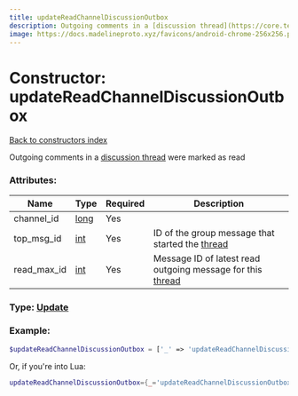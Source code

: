 ```yaml
---
title: updateReadChannelDiscussionOutbox
description: Outgoing comments in a [discussion thread](https://core.telegram.org/api/threads) were marked as read
image: https://docs.madelineproto.xyz/favicons/android-chrome-256x256.png
---
```

# Constructor: updateReadChannelDiscussionOutbox  
[Back to constructors index](index.md)



Outgoing comments in a [discussion thread](https://core.telegram.org/api/threads) were marked as read

### Attributes:

| Name     |    Type       | Required | Description |
|----------|---------------|----------|-------------|
|channel\_id|[long](../types/long.md) | Yes|
|top\_msg\_id|[int](../types/int.md) | Yes|ID of the group message that started the [thread](https://core.telegram.org/api/threads)|
|read\_max\_id|[int](../types/int.md) | Yes|Message ID of latest read outgoing message for this [thread](https://core.telegram.org/api/threads)|



### Type: [Update](../types/Update.md)


### Example:

```php
$updateReadChannelDiscussionOutbox = ['_' => 'updateReadChannelDiscussionOutbox', 'channel_id' => long, 'top_msg_id' => int, 'read_max_id' => int];
```  


Or, if you're into Lua:

```lua
updateReadChannelDiscussionOutbox={_='updateReadChannelDiscussionOutbox', channel_id=long, top_msg_id=int, read_max_id=int}

```


